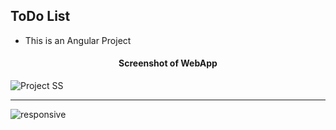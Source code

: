 ## ToDo List


- This is an Angular Project
<h4 align="center">Screenshot of WebApp</h4>

![Project SS](https://user-images.githubusercontent.com/90305324/210091881-4b43cb22-81f0-4048-8fdd-53d060cc2164.JPG)

<hr/>

![responsive](https://user-images.githubusercontent.com/90305324/210095016-2910eddf-1b46-418a-a5e0-b648225746bc.png)
